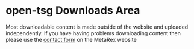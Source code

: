 # open-tsg Downloads Area

Most downloadable content is made outside of the website and uploaded
independently. If you have having problems downloading content then please use
the [contact form](/contact) on the MetaRex website